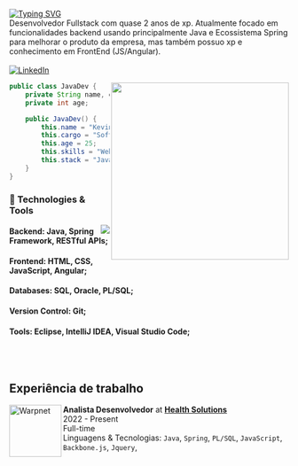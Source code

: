 [![Typing SVG](https://readme-typing-svg.demolab.com?font=Fira+Code&size=30&pause=1000&color=EDEFF7&width=435&lines=Kevin+Mendes;Desenvolvedor+Fullstack)](https://git.io/typing-svg)<br>
Desenvolvedor Fullstack com quase 2 anos de xp. Atualmente focado em funcionalidades backend usando principalmente Java e Ecossistema Spring para melhorar o produto da empresa, mas também possuo xp e conhecimento em FrontEnd (JS/Angular). <br><br>
[![LinkedIn](https://img.shields.io/badge/LinkedIn-Connect-blue)](https://www.linkedin.com/in/mendesnkevin/)

<img align="right" margin-left="50px" width="320" src="https://media.giphy.com/media/GRVM7bxdn7yEFWTN6i/giphy.gif"/>

```java
public class JavaDev {
    private String name, cargo, skills, stack;
    private int age;

    public JavaDev() {
        this.name = "Kevin Mendes"
        this.cargo = "Software Developer";
        this.age = 25;
        this.skills = "Web Development, Fullstack Developer, SQL";
        this.stack = "Java, Spring, SQL, JavaScript, Angular";
    }
}
```

### 🔧 Technologies & Tools

<a href="https://github.com/kevinfmendes">
  <img align="right" src="https://github-readme-stats.vercel.app/api/top-langs/?username=kevinfmendes&theme=dracula&hide_langs_below=1" />
</a>

#### Backend: Java, Spring Framework, RESTful APIs;
#### Frontend: HTML, CSS, JavaScript, Angular;
#### Databases: SQL, Oracle, PL/SQL;
#### Version Control: Git;
#### Tools: Eclipse, IntelliJ IDEA, Visual Studio Code;
<br>
<br>

## Experiência de trabalho
[<img align="left" height="94px" width="94px" alt="Warpnet" src="https://images2.imgbox.com/d8/82/j5JojAON_o.jpeg"/>]("")
**Analista Desenvolvedor** at [**Health Solutions**]("") 
<br> 2022 - Present <br>
Full-time \
Linguagens & Tecnologias: `Java`, `Spring`, `PL/SQL`, `JavaScript`, `Backbone.js`, `Jquery`,\
<br>


